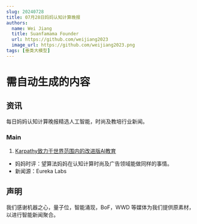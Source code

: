 ```yaml
---
slug: 20240728
title: 07月28日妈妈认知计算晚报
authors:
  name: Wei Jiang
  title: Suanfamama Founder
  url: https://github.com/weijiang2023
  image_url: https://github.com/weijiang2023.png
tags: [垂类大模型]
---
```


# 需自动生成的内容

## 资讯

每日妈妈认知计算晚报精选人工智能，时尚及教培行业新闻。

### Main

1. [Karpathy致力于世界范围内的改进版AI教育](https://github.com/karpathy/LLM101n)

- 妈妈时评：望算法妈妈在认知计算时尚及广告领域能做同样的事情。
- 新闻源：Eureka Labs

## 声明

我们感谢机器之心，量子位，智能涌现，BoF，WWD 等媒体为我们提供原素材，以进行智能新闻聚合。
